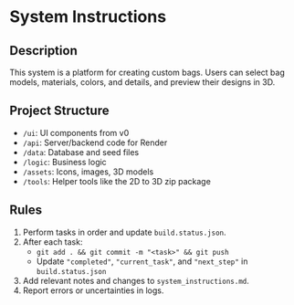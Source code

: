 # System Instructions

## Description
This system is a platform for creating custom bags. Users can select bag models, materials, colors, and details, and preview their designs in 3D.

## Project Structure
- `/ui`: UI components from v0
- `/api`: Server/backend code for Render
- `/data`: Database and seed files
- `/logic`: Business logic
- `/assets`: Icons, images, 3D models
- `/tools`: Helper tools like the 2D to 3D zip package

## Rules
1. Perform tasks in order and update `build.status.json`.
2. After each task:
    - `git add . && git commit -m "<task>" && git push`
    - Update `"completed"`, `"current_task"`, and `"next_step"` in `build.status.json`
3. Add relevant notes and changes to `system_instructions.md`.
4. Report errors or uncertainties in logs.